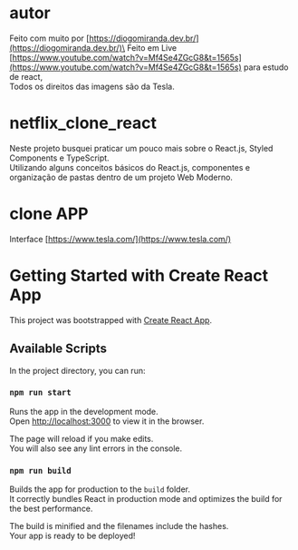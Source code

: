 # autor
Feito com muito por [https://diogomiranda.dev.br/](https://diogomiranda.dev.br/)\
Feito em Live [https://www.youtube.com/watch?v=Mf4Se4ZGcG8&t=1565s](https://www.youtube.com/watch?v=Mf4Se4ZGcG8&t=1565s) para estudo de react,\
Todos os direitos das imagens são da Tesla.

# netflix_clone_react
Neste projeto busquei praticar um pouco mais sobre o React.js, Styled Components e TypeScript.\
Utilizando alguns conceitos básicos do React.js, componentes e organização de pastas dentro de um projeto Web Moderno.

# clone APP
Interface [https://www.tesla.com/](https://www.tesla.com/)

<!-- ## APP images
![Screenshot_1](/img/netflix_clone_react_img0.png "Screenshot_1")
![Screenshot_2](/img/netflix_clone_react_img1.png "Screenshot_2")
![Screenshot_3](/img/netflix_clone_react_img2.png "Screenshot_3")
## Responsive app
![Screenshot_4](/img/netflix_clone_react_img_responsive0.png "Screenshot_4")
![Screenshot_5](/img/netflix_clone_react_img_responsive1.png "Screenshot_5") -->

# Getting Started with Create React App

This project was bootstrapped with [Create React App](https://github.com/facebook/create-react-app).

## Available Scripts

In the project directory, you can run:

### `npm run start`

Runs the app in the development mode.\
Open [http://localhost:3000](http://localhost:3000) to view it in the browser.

The page will reload if you make edits.\
You will also see any lint errors in the console.

### `npm run build`

Builds the app for production to the `build` folder.\
It correctly bundles React in production mode and optimizes the build for the best performance.

The build is minified and the filenames include the hashes.\
Your app is ready to be deployed!